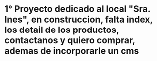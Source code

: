 # 1° Proyecto dedicado al local "Sra. Ines", en construccion, falta index, los detail de los productos, contactanos y quiero comprar, ademas de incorporarle un cms